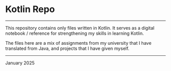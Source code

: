 # Kotlin Repo
---

This repository contains only files written in Kotlin. It serves as a digital notebook / reference for strengthening my skills in learning Kotlin.

The files here are a mix of assignments from my university that I have translated from Java, and projects that I have given myself.

---
January 2025
